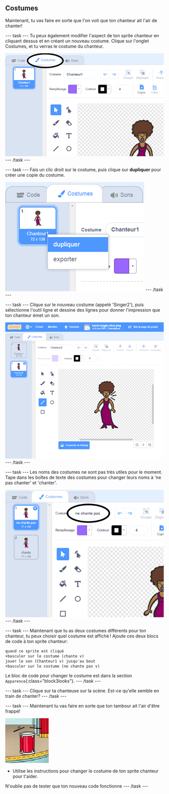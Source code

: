 ## Costumes

Maintenant, tu vas faire en sorte que l'on voit que ton chanteur ait l'air de chanter!

--- task --- Tu peux également modifier l'aspect de ton sprite chanteur en cliquant dessus et en créant un nouveau costume. Clique sur l'onglet Costumes, et tu verras le costume du chanteur.

![capture d'écran](images/band-singer-costume-annotated.png) --- /task ---

--- task --- Fais un clic droit sur le costume, puis clique sur **dupliquer** pour créer une copie du costume.

![capture d'écran](images/band-singer-duplicate.png) --- /task ---

--- task --- Clique sur le nouveau costume (appelé 'Singer2'), puis sélectionne l'outil ligne et dessine des lignes pour donner l'impression que ton chanteur émet un son.

![screenshot](images/band-singer-click.png) --- /task ---

--- task --- Les noms des costumes ne sont pas très utiles pour le moment. Tape dans les boîtes de texte des costumes pour changer leurs noms à 'ne pas chanter' et 'chanter'.

![capture d'écran](images/band-singer-name-annotated.png) --- /task ---

--- task --- Maintenant que tu as deux costumes différents pour ton chanteur, tu peux choisir quel costume est affiché ! Ajoute ces deux blocs de code à ton sprite chanteur:

```blocks3
quand ce sprite est cliqué
+basculer sur le costume (chante v)
jouer le son (Chanteur1 v) jusqu'au bout
+basculer sur le costume (ne chante pas v)
```

Le bloc de code pour changer le costume est dans la section `Apparence`{:class="block3looks"}. --- /task ---

--- task --- Clique sur ta chanteuse sur la scène. Est-ce qu'elle semble en train de chanter? --- /task ---

--- task --- Maintenant tu vas faire en sorte que ton tambour ait l'air d'être frappé!

![capture d'écran](images/band-drum-final.png)

- Utilise les instructions pour changer le costume de ton sprite chanteur pour t'aider.

N'oublie pas de tester que ton nouveau code fonctionne --- /task ---